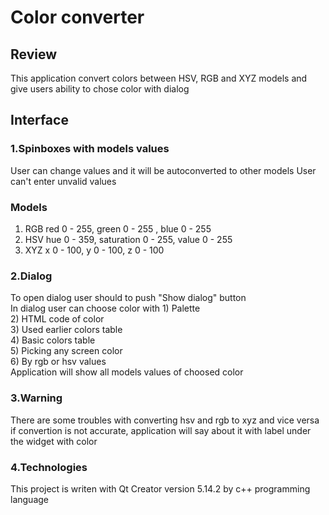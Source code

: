 # Color converter 
## Review
This application convert colors between HSV, RGB and XYZ models and give users ability to chose color with dialog 

## Interface
### 1.Spinboxes with models values
  User can change values and it will be autoconverted to other models
  User can't enter unvalid values

### Models
1) RGB
   red 0 - 255, green 0 - 255 , blue 0 - 255
2) HSV
   hue 0 - 359, saturation 0 - 255, value 0 - 255
3) XYZ
   x 0 - 100, y 0 - 100, z 0 - 100

### 2.Dialog
To open dialog user should to push "Show dialog" button<br />
In dialog user can choose color with
    1) Palette<br />
    2) HTML code of color<br />
    3) Used earlier colors table<br />
    4) Basic colors table<br />
    5) Picking any screen color<br />
    6) By rgb or hsv values<br />
Application will show all models values of choosed color

### 3.Warning
  There are some troubles with converting hsv and rgb to xyz and vice versa
  if convertion is not accurate, application will say about it with label under the widget with color

### 4.Technologies
  This project is writen with Qt Creator version 5.14.2 by c++ programming language
